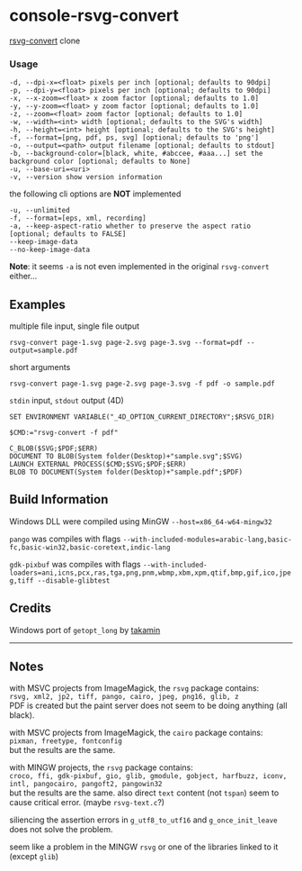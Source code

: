 # console-rsvg-convert
[rsvg-convert](https://github.com/brion/librsvg/blob/master/rsvg-convert.c) clone

### Usage

```
-d, --dpi-x=<float> pixels per inch [optional; defaults to 90dpi]
-p, --dpi-y=<float> pixels per inch [optional; defaults to 90dpi]
-x, --x-zoom=<float> x zoom factor [optional; defaults to 1.0]
-y, --y-zoom=<float> y zoom factor [optional; defaults to 1.0]
-z, --zoom=<float> zoom factor [optional; defaults to 1.0]
-w, --width=<int> width [optional; defaults to the SVG's width]
-h, --height=<int> height [optional; defaults to the SVG's height]
-f, --format=[png, pdf, ps, svg] [optional; defaults to 'png']
-o, --output=<path> output filename [optional; defaults to stdout]
-b, --background-color=[black, white, #abccee, #aaa...] set the background color [optional; defaults to None]
-u, --base-uri=<uri>
-v, --version show version information
```

the following cli options are **NOT** implemented

```
-u, --unlimited
-f, --format=[eps, xml, recording]
-a, --keep-aspect-ratio whether to preserve the aspect ratio [optional; defaults to FALSE]
--keep-image-data
--no-keep-image-data
```

**Note**: it seems ``-a`` is not even implemented in the original ``rsvg-convert`` either...

## Examples

multiple file input, single file output 

```
rsvg-convert page-1.svg page-2.svg page-3.svg --format=pdf --output=sample.pdf
```

short arguments

```
rsvg-convert page-1.svg page-2.svg page-3.svg -f pdf -o sample.pdf
```

``stdin`` input, ``stdout`` output (4D)

```
SET ENVIRONMENT VARIABLE("_4D_OPTION_CURRENT_DIRECTORY";$RSVG_DIR)

$CMD:="rsvg-convert -f pdf"

C_BLOB($SVG;$PDF;$ERR)
DOCUMENT TO BLOB(System folder(Desktop)+"sample.svg";$SVG)
LAUNCH EXTERNAL PROCESS($CMD;$SVG;$PDF;$ERR)
BLOB TO DOCUMENT(System folder(Desktop)+"sample.pdf";$PDF)
```
## Build Information

Windows DLL were compiled using MinGW ``--host=x86_64-w64-mingw32``

``pango`` was compiles with flags ``--with-included-modules=arabic-lang,basic-fc,basic-win32,basic-coretext,indic-lang``

``gdk-pixbuf`` was compiles with flags ``--with-included-loaders=ani,icns,pcx,ras,tga,png,pnm,wbmp,xbm,xpm,qtif,bmp,gif,ico,jpeg,tiff --disable-glibtest ``

## Credits 

Windows port of ``getopt_long`` by [takamin](https://github.com/takamin/win-c)

---

## Notes

with MSVC projects from ImageMagick, the ``rsvg`` package contains:  
``rsvg, xml2, jp2, tiff, pango, cairo, jpeg, png16, glib, z``  
PDF is created but the paint server does not seem to be doing anything (all black).

with MSVC projects from ImageMagick, the ``cairo`` package contains:  
``pixman, freetype, fontconfig``  
but the results are the same.

with MINGW projects, the ``rsvg`` package contains:  
``croco, ffi, gdk-pixbuf, gio, glib, gmodule, gobject, harfbuzz, iconv, intl, pangocairo, pangoft2, pangowin32``  
but the results are the same. also direct ``text`` content (not ``tspan``) seem to cause critical error. (maybe ``rsvg-text.c``?)

siliencing the assertion errors in ``g_utf8_to_utf16`` and ``g_once_init_leave`` does not solve the problem.  

seem like a problem in the MINGW ``rsvg`` or one of the libraries linked to it (except ``glib``)  
